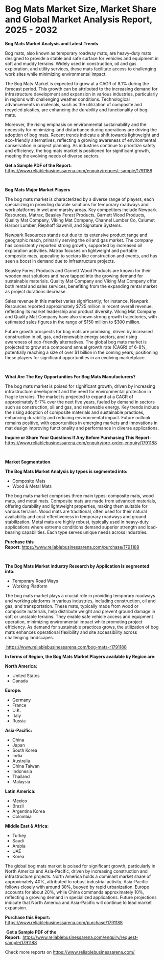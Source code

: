 <p><h1>Bog Mats Market Size, Market Share and Global Market Analysis Report, 2025 - 2032</h1></p><p><strong>Bog Mats Market Analysis and Latest Trends</strong></p>
<p><p>Bog mats, also known as temporary roadway mats, are heavy-duty mats designed to provide a stable and safe surface for vehicles and equipment in soft and muddy terrains. Widely used in construction, oil and gas exploration, and utility services, these mats facilitate access to challenging work sites while minimizing environmental impact.</p><p>The Bog Mats Market is expected to grow at a CAGR of 8.1% during the forecast period. This growth can be attributed to the increasing demand for infrastructure development and expansion in various industries, particularly in regions with challenging weather conditions. Technological advancements in materials, such as the utilization of composite and recycled plastics, are enhancing the durability and functionality of bog mats. </p><p>Moreover, the rising emphasis on environmental sustainability and the necessity for minimizing land disturbance during operations are driving the adoption of bog mats. Recent trends indicate a shift towards lightweight and eco-friendly alternatives, reflecting a growing awareness of environmental conservation in project planning. As industries continue to prioritize safety and efficiency, the bog mats market is positioned for significant growth, meeting the evolving needs of diverse sectors.</p></p>
<p><strong>Get a Sample PDF of the Report:&nbsp;</strong> <a href="https://www.reliablebusinessarena.com/enquiry/request-sample/1791188?utm_campaign=2095&utm_medium=2&utm_source=Github&utm_content=ia&utm_term=18022025&utm_id=bog-mats">https://www.reliablebusinessarena.com/enquiry/request-sample/1791188</a></p>
<p>&nbsp;</p>
<p><strong>Bog Mats Major Market Players</strong></p>
<p><p>The bog mats market is characterized by a diverse range of players, each specializing in providing durable solutions for temporary roadways and work platforms in wet and marshy areas. Key competitors include Newpark Resources, Matrax, Beasley Forest Products, Garnett Wood Products, Quality Mat Company, Viking Mat Company, Channel Lumber Co, Calumet Harbor Lumber, Riephoff Sawmill, and Signature Systems. </p><p>Newpark Resources stands out due to its extensive product range and geographic reach, primarily serving the oil and gas market. The company has consistently reported strong growth, supported by increased oil exploration activities. Matrax focuses on lightweight and portable composite mats, appealing to sectors like construction and events, and has seen a boost in demand due to infrastructure projects.</p><p>Beasley Forest Products and Garnett Wood Products are known for their wooden mat solutions and have tapped into the growing demand for sustainable materials. Quality Mat Company and Viking Mat Company offer both rental and sales services, benefiting from the expanding rental market as project durations decrease.</p><p>Sales revenue in this market varies significantly; for instance, Newpark Resources reported approximately $725 million in recent overall revenue, reflecting its market leadership and product diversity. Viking Mat Company and Quality Mat Company have also shown strong growth trajectories, with estimated sales figures in the range of $150 million to $300 million.</p><p>Future growth prospects for bog mats are promising, driven by increased construction in oil, gas, and renewable energy sectors, and rising awareness of eco-friendly alternatives. The global bog mats market is projected to grow at a compound annual growth rate (CAGR) of 6-8%, potentially reaching a size of over $1 billion in the coming years, positioning these players for significant opportunities in an evolving marketplace.</p></p>
<p>&nbsp;</p>
<p><strong>What Are The Key Opportunities For Bog Mats Manufacturers?</strong></p>
<p><p>The bog mats market is poised for significant growth, driven by increasing infrastructure development and the need for environmental protection in fragile terrains. The market is projected to expand at a CAGR of approximately 5-7% over the next five years, fueled by demand in sectors such as construction, oil and gas, and renewable energy. Key trends include the rising adoption of composite materials and sustainable practices, enhancing durability and reducing environmental impact. Future outlook remains positive, with opportunities in emerging markets and innovations in mat design improving functionality and performance in diverse applications.</p></p>
<p><strong>Inquire or Share Your Questions If Any Before Purchasing This Report:</strong> <a href="https://www.reliablebusinessarena.com/enquiry/pre-order-enquiry/1791188?utm_campaign=2095&utm_medium=2&utm_source=Github&utm_content=ia&utm_term=18022025&utm_id=bog-mats">https://www.reliablebusinessarena.com/enquiry/pre-order-enquiry/1791188</a></p>
<p>&nbsp;</p>
<p><strong>Market Segmentation</strong></p>
<p><strong>The Bog Mats Market Analysis by types is segmented into:</strong></p>
<p><ul><li>Composite Mats</li><li>Wood & Metal Mats</li></ul></p>
<p><p>The bog mats market comprises three main types: composite mats, wood mats, and metal mats. Composite mats are made from advanced materials, offering durability and lightweight properties, making them suitable for various terrains. Wood mats are traditional, often used for their natural availability and cost-effectiveness in temporary roadways and ground stabilization. Metal mats are highly robust, typically used in heavy-duty applications where extreme conditions demand superior strength and load-bearing capabilities. Each type serves unique needs across industries.</p></p>
<p><strong>Purchase this Report:&nbsp;</strong><a href="https://www.reliablebusinessarena.com/purchase/1791188?utm_campaign=2095&utm_medium=2&utm_source=Github&utm_content=ia&utm_term=18022025&utm_id=bog-mats">https://www.reliablebusinessarena.com/purchase/1791188</a></p>
<p>&nbsp;</p>
<p><strong>The Bog Mats Market Industry Research by Application is segmented into:</strong></p>
<p><ul><li>Temporary Road Ways</li><li>Working Platform</li></ul></p>
<p><p>The bog mats market plays a crucial role in providing temporary roadways and working platforms in various industries, including construction, oil and gas, and transportation. These mats, typically made from wood or composite materials, help distribute weight and prevent ground damage in soft or unstable terrains. They enable safe vehicle access and equipment operation, minimizing environmental impact while promoting project efficiency. As demand for sustainable practices grows, the utilization of bog mats enhances operational flexibility and site accessibility across challenging landscapes.</p></p>
<p><a href="https://www.reliablebusinessarena.com/bog-mats-r1791188?utm_campaign=2095&utm_medium=2&utm_source=Github&utm_content=ia&utm_term=18022025&utm_id=bog-mats">&nbsp;https://www.reliablebusinessarena.com/bog-mats-r1791188</a></p>
<p><strong>In terms of Region, the Bog Mats Market Players available by Region are:</strong></p>
<p>
    <p> <strong> North America: </strong>
        <ul>
            <li>United States</li>
            <li>Canada</li>
        </ul>
        </p> 
    <p> <strong> Europe: </strong>
        <ul>
            <li>Germany</li>
            <li>France</li>
            <li>U.K.</li>
            <li>Italy</li>
            <li>Russia</li>
        </ul>
        </p> 
    <p> <strong> Asia-Pacific: </strong>
        <ul>
            <li>China</li>
            <li>Japan</li>
            <li>South Korea</li>
            <li>India</li>
            <li>Australia</li>
            <li>China Taiwan</li>
            <li>Indonesia</li>
            <li>Thailand</li>
            <li>Malaysia</li>
        </ul>
        </p> 
    <p> <strong> Latin America: </strong>
        <ul>
            <li>Mexico</li>
            <li>Brazil</li>
            <li>Argentina Korea</li>
            <li>Colombia</li>
        </ul>
        </p> 
    <p> <strong> Middle East & Africa: </strong>
        <ul>
            <li>Turkey</li>
            <li>Saudi</li>
            <li>Arabia</li>
            <li>UAE</li>
            <li>Korea</li>
        </ul>
    </p>
    </p>
<p><p>The global bog mats market is poised for significant growth, particularly in North America and Asia-Pacific, driven by increasing construction and infrastructure projects. North America holds a dominant market share of approximately 40%, attributed to robust industrial activity. Asia-Pacific follows closely with around 30%, buoyed by rapid urbanization. Europe accounts for about 20%, while China commands approximately 10%, reflecting a growing demand in specialized applications. Future projections indicate that North America and Asia-Pacific will continue to lead market expansion.</p></p>
<p><strong>Purchase this Report: </strong><a href="https://www.reliablebusinessarena.com/purchase/1791188?utm_campaign=2095&utm_medium=2&utm_source=Github&utm_content=ia&utm_term=18022025&utm_id=bog-mats">https://www.reliablebusinessarena.com/purchase/1791188</a></p>
<p>&nbsp;<strong>Get a Sample PDF of the Report:&nbsp;&nbsp;</strong><a href="https://www.reliablebusinessarena.com/enquiry/request-sample/1791188?utm_campaign=2095&utm_medium=2&utm_source=Github&utm_content=ia&utm_term=18022025&utm_id=bog-mats">https://www.reliablebusinessarena.com/enquiry/request-sample/1791188</a></p>
<p><strong></strong></p>
<p>Check more reports on <a href="https://www.reliablebusinessarena.com/?utm_campaign=2095&utm_medium=2&utm_source=Github&utm_content=ia&utm_term=18022025&utm_id=bog-mats">https://www.reliablebusinessarena.com/</a></p>